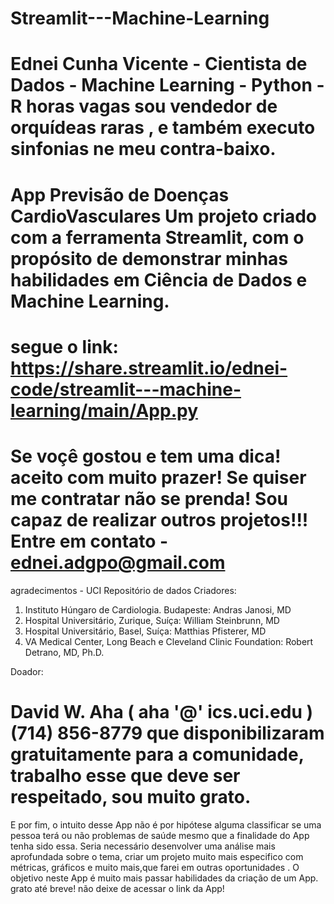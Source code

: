 # Streamlit---Machine-Learning
Ednei Cunha Vicente - Cientista de Dados - Machine Learning - Python - R 
horas vagas sou vendedor de orquídeas raras , e também executo sinfonias ne meu contra-baixo.
==============================================================================================
App Previsão de Doenças CardioVasculares 
Um projeto criado com a ferramenta Streamlit, com o propósito de demonstrar minhas habilidades
em Ciência de Dados e Machine Learning. 
===============================================================================================
segue o link:
https://share.streamlit.io/ednei-code/streamlit---machine-learning/main/App.py
===============================================================================================
Se voçê gostou e tem uma dica! aceito com muito prazer! 
Se quiser me contratar não se prenda! Sou capaz de realizar outros projetos!!!
Entre em contato - ednei.adgpo@gmail.com
=================================================================================================
agradecimentos - UCI Repositório de dados Criadores:

1. Instituto Húngaro de Cardiologia. Budapeste: Andras Janosi, MD
2. Hospital Universitário, Zurique, Suíça: William Steinbrunn, MD
3. Hospital Universitário, Basel, Suíça: Matthias Pfisterer, MD
4. VA Medical Center, Long Beach e Cleveland Clinic Foundation: Robert Detrano, MD, Ph.D.

Doador:

David W. Aha ( aha '@' ics.uci.edu ) (714) 856-8779
que disponibilizaram gratuitamente para a comunidade, trabalho esse que deve ser respeitado, sou muito grato.
===============================================================================================================
E por fim, o intuito desse App não é por hipótese alguma classificar se uma pessoa terá ou não problemas de saúde
mesmo que a finalidade do App tenha sido essa.
Seria necessário desenvolver uma  análise mais aprofundada sobre o tema, criar um projeto muito mais especifico com métricas,
gráficos e muito mais,que farei em outras oportunidades . O objetivo neste App é muito mais passar habilidades da criação de um App.
grato até breve! não deixe de acessar o link da App!
